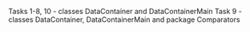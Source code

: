 Tasks 1-8, 10 - classes DataContainer and DataContainerMain
Task 9 - classes DataContainer, DataContainerMain and package Comparators